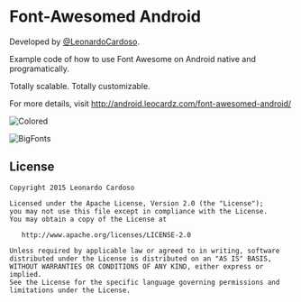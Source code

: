 Font-Awesomed Android
=====================

Developed by <a href='https://github.com/LeonardoCardoso' target='_blank'>@LeonardoCardoso</a>. 

Example code of how to use Font Awesome on Android native and programatically.

Totally scalable. Totally customizable.

For more details, visit http://android.leocardz.com/font-awesomed-android/ 

![Colored](https://dl.dropboxusercontent.com/s/gz4l7xt5lp3sz6t/colored_normal.gif)

![BigFonts](https://dl.dropboxusercontent.com/s/7aicquh3qyntosl/big_fonts.gif)


## License

    Copyright 2015 Leonardo Cardoso

    Licensed under the Apache License, Version 2.0 (the "License");
    you may not use this file except in compliance with the License.
    You may obtain a copy of the License at

       http://www.apache.org/licenses/LICENSE-2.0

    Unless required by applicable law or agreed to in writing, software
    distributed under the License is distributed on an "AS IS" BASIS,
    WITHOUT WARRANTIES OR CONDITIONS OF ANY KIND, either express or implied.
    See the License for the specific language governing permissions and
    limitations under the License.
